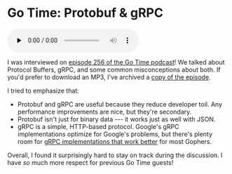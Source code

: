 # Go Time: Protobuf & gRPC

<audio data-theme="night" data-src="https://changelog.com/gotime/256/embed"
src="https://op3.dev/e/https://cdn.changelog.com/uploads/gotime/256/go-time-256.mp3"
preload="none" class="changelog-episode" controls></audio>
<script async src="//cdn.changelog.com/embed.js"></script>

I was interviewed on [episode 256 of the Go Time
podcast](https://changelog.com/gotime/256)! We talked about Protocol Buffers,
gRPC, and some common misconceptions about both. If you'd prefer to download an
MP3, I've archived a [copy of the
episode](https://storage.googleapis.com/akshayshah-blog-static/go-time-256.mp3).

I tried to emphasize that:

* Protobuf and gRPC are useful because they reduce developer toil. Any
  performance improvements are nice, but they're secondary.
* Protobuf isn't just for binary data --- it works just as well with JSON.
* gRPC is a simple, HTTP-based protocol. Google's gRPC implementations optimize
  for Google's problems, but there's plenty room for [gRPC implementations that
  work better](https://github.com/bufbuild/connect-go) for most Gophers.

Overall, I found it surprisingly hard to stay on track during the discussion.
I have _so_ much more respect for previous Go Time guests!
